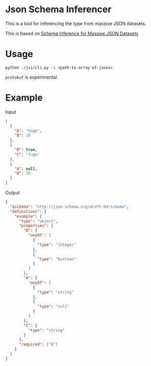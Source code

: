 <!-- @format -->

# Json Schema Inferencer

This is a tool for inferencing the type from massive JSON datasets.

This is based on [Schema Inference for Massive JSON Datasets](https://openproceedings.org/2017/conf/edbt/paper-62.pdf)

# Usage

```
python ./jsi/cli.py -i <path-to-array-of-jsons>
```

`protobuf` is experimental.

# Example

Input

```json
[
  {
    "A": "hoge",
    "B": 10
  },
  {
    "B": true,
    "C": "fuga"
  },
  {
    "A": null,
    "B": 10
  }
]
```

Output

```json
{
  "$schema": "http://json-schema.org/draft-04/schema",
  "definitions": {
    "example": {
      "type": "object",
      "properties": {
        "B": {
          "anyOf": [
            {
              "type": "integer"
            },
            {
              "type": "boolean"
            }
          ]
        },
        "A": {
          "anyOf": [
            {
              "type": "string"
            },
            {
              "type": "null"
            }
          ]
        },
        "C": {
          "type": "string"
        }
      },
      "required": ["B"]
    }
  }
}
```
